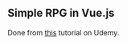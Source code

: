 ## Simple RPG in Vue.js

Done from [this](https://www.udemy.com/vuejs-2-the-complete-guide) tutorial on Udemy.
